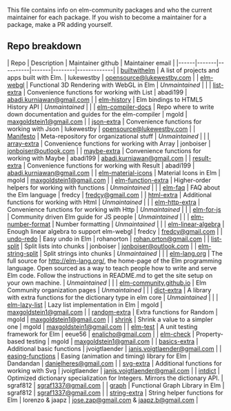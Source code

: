 This file contains info on elm-community packages and who the current maintainer for each package. If you wish to become a maintainer for a package, make a PR adding yourself.


## Repo breakdown
| Repo | Description | Maintainer github | Maintainer email |
|------|-------|----------|-------|--------|-------------|
| [builtwithelm](http://github.com/elm-community/builtwithelm) | A list of projects and apps built with Elm. | lukewestby | opensource@lukewestby.com  |
| [elm-webgl](http://github.com/elm-community/elm-webgl) | Functional 3D Rendering with WebGL in Elm | *Unmaintained* |  |
| [list-extra](http://github.com/elm-community/list-extra) | Convenience functions for working with List | abadi199 | abadi.kurniawan@gmail.com |
| [elm-history](http://github.com/elm-community/elm-history) | Elm bindings to HTML5 History API | *Unmaintained* |  |
| [elm-compiler-docs](http://github.com/elm-community/elm-compiler-docs) | Repo where to write down documentation and guides for the elm-compiler | mgold | maxgoldstein1@gmail.com |
| [json-extra](http://github.com/elm-community/json-extra) | Convenience functions for working with Json | lukewestby | opensource@lukewestby.com |
| [Manifesto](http://github.com/elm-community/Manifesto) | Meta-repository for organizational stuff | *Unmaintained* |  |
| [array-extra](http://github.com/elm-community/array-extra) | Convenience functions for working with Array | jonboiser | jonboiser@outlook.com |
| [maybe-extra](http://github.com/elm-community/maybe-extra) | Convenience functions for working with Maybe | abadi199 | abadi.kurniawan@gmail.com |
| [result-extra](http://github.com/elm-community/result-extra) | Convenience functions for working with Result | abadi199 | abadi.kurniawan@gmail.com |
| [elm-material-icons](http://github.com/elm-community/elm-material-icons) | Material Icons in Elm | mgold | maxgoldstein1@gmail.com |
| [elm-function-extra](http://github.com/elm-community/elm-function-extra) | Higher-order helpers for working with functions | *Unmaintained* |  |
| [elm-faq](http://github.com/elm-community/elm-faq) | FAQ about the Elm language | fredcy | fredcy@gmail.com  |
| [html-extra](http://github.com/elm-community/html-extra) | Additional functions for working with Html | *Unmaintained* |  |
| [elm-http-extra](http://github.com/elm-community/elm-http-extra) | Convenience functions for working with Http | *Unmaintained* |  |
| [elm-for-js](http://github.com/elm-community/elm-for-js) | Community driven Elm guide for JS people | *Unmaintained* |  |
| [elm-number-format](http://github.com/elm-community/elm-number-format) | Number formatting | *Unmaintained* |  |
| [elm-linear-algebra](http://github.com/elm-community/elm-linear-algebra) | Enough linear algebra to support elm-webgl | fredcy | fredcy@gmail.com |
| [undo-redo](http://github.com/elm-community/undo-redo) | Easy undo in Elm | rohanorton | rohan.orton@gmail.com |
| [list-split](http://github.com/elm-community/list-split) | Split lists into chunks | jonboiser | jonboiser@outlook.com  |
| [elm-string-split](http://github.com/elm-community/elm-string-split) | Split strings into chunks | *Unmaintained* |  |
| [elm-lang.org](http://github.com/elm-community/elm-lang.org) | The full source for http://elm-lang.org/, the home-page of the Elm programming language. Open sourced as a way to teach people how to write and serve Elm code. Follow the instructions in README.md to get the site setup on your own machine. | *Unmaintained* |  |
| [elm-community.github.io](http://github.com/elm-community/elm-community.github.io) | Elm Community organization pages | *Unmaintained* |  |
| [dict-extra](http://github.com/elm-community/dict-extra) | A library with extra functions for the dictionary type in elm core | *Unmaintained* |  |
| [elm-lazy-list](http://github.com/elm-community/elm-lazy-list) | Lazy list implementation in Elm | mgold |  maxgoldstein1@gmail.com |
| [random-extra](http://github.com/elm-community/random-extra) | Extra functions for Random | mgold |  maxgoldstein1@gmail.com |
| [shrink](http://github.com/elm-community/shrink) | Shrink a value to a simpler one | mgold |  maxgoldstein1@gmail.com |
| [elm-test](http://github.com/elm-community/elm-test) | A unit testing framework for Elm | eeue56 | enalicho@gmail.com |
| [elm-check](http://github.com/elm-community/elm-check) | Property-based testing | mgold |  maxgoldstein1@gmail.com |
| [basics-extra](http://github.com/elm-community/basics-extra) | Additional basic functions | jvoigtlaender |  janis.voigtlaender@gmail.com |
| [easing-functions](https://github.com/elm-community/easing-functions) |  Easing (animation and timing) library for Elm | Dandandan | danielheres@gmail.com |
| [svg-extra](http://github.com/elm-community/svg-extra) | Additional functions for working with Svg | jvoigtlaender | janis.voigtlaender@gmail.com |
| [intdict](http://github.com/elm-community/intdict) | Optimized dictionary specialization for Integers. Mirrors the dictionary API. | sgraf812 | sgraf1337@gmail.com |
| [graph](http://github.com/elm-community/graph) | Functional Graph Library in Elm | sgraf812 | sgraf1337@gmail.com |
| [string-extra](http://github.com/elm-community/string-extra) | String helper functions for Elm | lorenzo & jaapz | jose.zap@gmail.com & jaapz.b@gmail.com |
